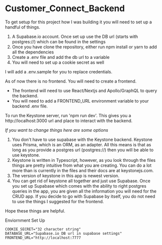 # Customer_Connect_Backend

To get setup for this project how I was building it you will need to set up a handful of things.

1. A Supabase.io account. Once set up use the DB url (starts with postgres://) which can be found in the settings
2. Once you have clone the repository, either run npm install or yarn to add all the dependencies
3. Create a .env file and add the db url to a variable
4. You will need to set up a cookie secret as well

I will add a .env.sample for you to replace credentials.

As of now there is no frontend. You will need to create a frontend.

- The frontend will need to use React/Nextjs and Apollo/GraphQL to query the backend.
- You will need to add a FRONTEND_URL environment variable to your backend .env file.

To run the Keystone server, run 'npm run dev'. This gives you a http://localhost:3000 url and place to interact with the backend.

_If you want to change things here are some options_

1. You don't have to use supabase with the Keystone backend. Keystone uses Prisma, which is an ORM, as an adapter. All this means is that as long as you provide a postgres url (postgres://) then you will be able to use keystone.
2. Keystone is written in Typescript, however, as you look through the files things are pretty intuitive from what you are creating. You can do a lot more than is currently in the files and their docs are at keystonejs.com.
3. The version of keystone in this app is newest version.
4. You can get rid of keystone all together and just use Supabase. Once you set up Supabase which comes with the ability to right postgres queries in the app, you are given all the information you will need for the CRUD app. If you decide to go with Supabase by itself, you do not need to use the things I suggested for the frontend.

Hope these things are helpful.

Enviornment Set Up

```
COOKIE_SECRET="32 character string"
DATABASE_URL="Supabase.io DB url in supabase settings"
FRONTEND_URL="http://localhost:7777
```
